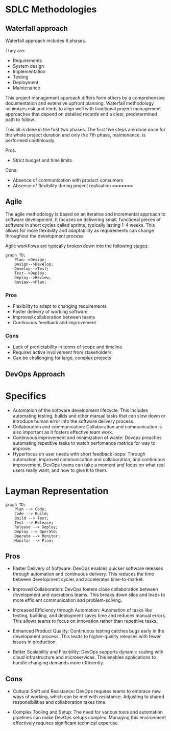 # SDLC Methodologies

## Waterfall approach

Waterfall approach includes 6 phases. 

They are:
- Requirements
- System design
- Implementation
- Testing
- Deployment
- Maintenance

This project management approach differs form others by a comprehensive
documentation and extensive upfront planning. Waterfall methodology minimizes
risk and tends to align well with traditional project management approaches
that depend on detailed records and a clear, predetermined path to follow.

This all is done in the first two phases. The first five steps are done once
for the whole project duration and only the 7th phase, maintenance, is
performed continiously.

Pros:
- Strict budget and time limits

Cons:
- Absence of communication with product consumers
- Absence of flexibility during project realisation
=======

## Agile
The agile methodology is based on an iterative and incremental approach to software development. It focuses on delivering small, functional pieces of software in short cycles called sprints, typically lasting 1-4 weeks. This allows for more flexibility and adaptability as requirements can change throughout the development process.

Agile workflows are typically broken down into the following stages:
```mermaid
graph TD;
    Plan-->Design;
    Design-->Develop;
    Develop-->Test;
    Test-->Deploy;
    Deploy-->Review;
    Review-->Plan;
```
### Pros
- Flexibility to adapt to changing requirements
- Faster delivery of working software
- Improved collaboration between teams
- Continuous feedback and improvement

### Cons
- Lack of predictability in terms of scope and timeline
- Requires active involvement from stakeholders
- Can be challenging for large, complex projects

## DevOps Approach

# Specifics 

- Automation of the software development lifecycle: This includes automating testing, builds and other manual tasks that can slow down or introduce human error into the software delivery process.
- Collaboration and communication: Collaboration and communication is also important as it fosters effective team work.
- Continuous improvement and minimization of waste: Devops preaches automating repetitive tasks to watch perfomance metrics for way to improve.
- Hyperfocus on user needs with short feedback loops: Through automation, improved communication and collaboration, and continuous improvement, DevOps teams can take a moment and focus on what real users really want, and how to give it to them.

# Layman Representation

``` mermaid
graph TD;
    Plan --> Code;
    Code --> Build;
    Build --> Test;
    Test --> Release;
    Release --> Deploy;
    Deploy --> Operate;
    Operate --> Monitor;
    Monitor --> Plan;
```

## Pros 

- Faster Delivery of Software: DevOps enables quicker software releases through automation and continuous delivery. This reduces the time between development cycles and accelerates time-to-market.

- Improved Collaboration: DevOps fosters close collaboration between development and operations teams. This breaks down silos and leads to more efficient communication and problem-solving.

- Increased Efficiency through Automation: Automation of tasks like testing, building, and deployment saves time and reduces manual errors. This allows teams to focus on innovation rather than repetitive tasks.

- Enhanced Product Quality: Continuous testing catches bugs early in the development process. This leads to higher-quality releases with fewer issues in production.

- Better Scalability and Flexibility: DevOps supports dynamic scaling with cloud infrastructure and microservices. This enables applications to handle changing demands more efficiently.

## Cons

- Cultural Shift and Resistance: DevOps requires teams to embrace new ways of working, which can be met with resistance. Adjusting to shared responsibilities and collaboration takes time.

- Complex Tooling and Setup: The need for various tools and automation pipelines can make DevOps setups complex. Managing this environment effectively requires significant technical expertise.

